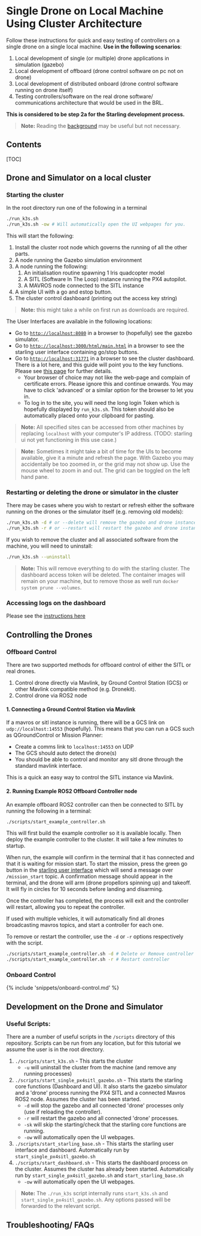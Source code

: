# Single Drone on Local Machine Using Cluster Architecture

Follow these instructions for quick and easy testing of controllers on a single drone on a single local machine. **Use in the following scenarios**:

1. Local development of single (or multiple) drone applications in simulation (gazebo)
2. Local development of offboard (drone control software on pc not on drone)
3. Local development of distributed onboard (drone control software running on drone itself)
4. Testing controllers/software on the real drone software/ communications architecture that would be used in the BRL.

**This is considered to be step 2a for the Starling development process.**

> **Note:** Reading the [background](../details/background.md) may be useful but not necessary.

## Contents
[TOC]

## Drone and Simulator on a local cluster
### Starting the cluster

In the root directory run one of the following in a terminal
```bash
./run_k3s.sh
./run_k3s.sh -ow # Will automatically open the UI webpages for you. 
``` 
This will start the following:

1. Install the cluster root node which governs the running of all the other parts.
2. A node running the Gazebo simulation environment 
3. A node running the following:
    1. An initialisation routine spawning 1 Iris quadcopter model 
    2. A SITL (Software In The Loop) instance running the PX4 autopilot.
    3. A MAVROS node connected to the SITL instance 
4. A simple UI with a go and estop button. 
5. The cluster control dashboard (printing out the access key string)

> **Note:** this might take a while on first run as downloads are required.

The User Interfaces are available in the following locations:

- Go to [`http://localhost:8080`](http://localhost:8080) in a browser to (hopefully) see the gazebo simulator.
- Go to [`http://localhost:3000/html/main.html`](http://localhost:3000/html/main.html) in a browser to see the starling user interface containing go/stop buttons.
- Go to [`http://localhost:31771`](http://localhost:31771) in a browser to see the cluster dashboard. There is a lot here, and this guide will point you to the key functions. Please see [this page](../details/kubernetes-dashboard.md) for further details.
    - Your browser of choice may not like the web-page and complain of certificate errors. Please ignore this and continue onwards. You may have to click 'advanced' or a similar option for the browser to let you in.
    - To log in to the site, you will need the long login Token which is hopefully displayed by `run_k3s.sh`. This token should also be automatically placed onto your clipboard for pasting.

> **Note:** All specified sites can be accessed from other machines by replacing `localhost` with your computer's IP address. (TODO: starling ui not yet functioning in this use case.)

> **Note:** Sometimes it might take a bit of time for the UIs to become available, give it a minute and refresh the page. With Gazebo you may accidentally be too zoomed in, or the grid may not show up. Use the mouse wheel to zoom in and out. The grid can be toggled on the left hand pane.  

### Restarting or deleting the drone or simulator in the cluster

There may be cases where you wish to restart or refresh either the software running on the drones or the simulator itself (e.g. removing old models):
```bash
./run_k3s.sh -d # or --delete will remove the gazebo and drone instances
./run_k3s.sh -r # or --restart will restart the gazebo and drone instances
```

If you wish to remove the cluster and all associated software from the machine, you will need to uninstall:
```bash
./run_k3s.sh --uninstall 
```
> **Note:** This will remove everything to do with the starling cluster. The dashboard access token will be deleted. The container images will remain on your machine, but to remove those as well run `docker system prune --volumes`. 

### Accessing logs on the dashboard

Please see the [instructions here](/details/kubernetes-dashboard)

## Controlling the Drones
### Offboard Control
There are two supported methods for offboard control of either the SITL or real drones.

1. Control drone directly via Mavlink, by Ground Control Station (GCS) or other Mavlink compatible method (e.g. Dronekit).
2. Control drone via ROS2 node

#### 1. Connecting a Ground Control Station via Mavlink

If a mavros or sitl instance is running, there will be a GCS link on `udp://localhost:14553` (hopefully). This means that you can run a GCS such as QGroundControl or Mission Planner:

- Create a comms link to `localhost:14553` on UDP 
- The GCS should auto detect the drone(s) 
- You should be able to control and monitor any sitl drone through the standard mavlink interface. 

This is a quick an easy way to control the SITL instance via Mavlink.

#### 2. Running Example ROS2 Offboard Controller node

An example offboard ROS2 controller can then be connected to SITL by running the following in a terminal:

```bash
./scripts/start_example_controller.sh
```

This will first build the example controller so it is available locally. Then deploy the example controller to the cluster. It will take a few minutes to startup.

When run, the example will confirm in the terminal that it has connected and that it is waiting for mission start. To start the mission, press the green go button in the [starling user interface](http://localhost:3000/html/main.html) which will send a message over `/mission_start` topic. A confirmation message should appear in the terminal, and the drone will arm (drone propellors spinning up) and takeoff. It will fly in circles for 10 seconds before landing and disarming. 

Once the controller has completed, the process will exit and the controller will restart, allowing you to repeat the controller.

If used with multiple vehicles, it will automatically find all drones broadcasting mavros topics, and start a controller for each one. 

To remove or restart the controller, use the `-d` or `-r` options respectively with the script. 

```bash
./scripts/start_example_controller.sh -d # Delete or Remove controller
./scripts/start_example_controller.sh -r # Restart controller
```

### Onboard Control
{% include 'snippets/onboard-control.md' %}


## Development on the Drone and Simulator 

### Useful Scripts:

There are a number of useful scripts in the `/scripts` directory of this repository. Scripts can be run from any location, but for this tutorial we assume the user is in the root directory.

1. `./scripts/start_k3s.sh` - This starts the cluster 
    -  `-u` will uninstall the cluster from the machine (and remove any running processes)
2. `./scripts/start_single_px4sitl_gazebo.sh` - This starts the starling core functions (Dashboard and UI). It also starts the gazebo simulator and a 'drone' process running the PX4 SITL and a connected Mavros ROS2 node. Assumes the cluster has been started.
    - `-d` will stop the gazebo and all connected 'drone' processes only (use if reloading the controller).
    - `-r` will restart the gazebo and all connected 'drone' processes. 
    - `-sk` will skip the starting/check that the starling core functions are running.
    - `-ow` will automatically open the UI webpages.
3. `./scripts/start_starling_base.sh` - This starts the starling user interface and dashboard. Automatically run by `start_single_px4sitl_gazebo.sh` 
4. `./scripts/start_dashboard.sh` - This starts the dashboard process on the cluster. Assumes the cluster has already been started. Automatically run by `start_single_px4sitl_gazebo.sh` and `start_starling_base.sh` 
    - `-ow` will automatically open the UI webpages.

> **Note:** The `./run_k3s` script internally runs `start_k3s.sh` and `start_single_px4sitl_gazebo.sh`. Any options passed will be forwarded to the relevant script.

## Troubleshooting/ FAQs